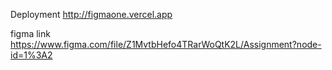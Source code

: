 Deployment http://figmaone.vercel.app

figma link https://www.figma.com/file/Z1MvtbHefo4TRarWoQtK2L/Assignment?node-id=1%3A2
